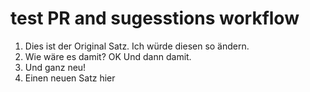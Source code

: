 # test PR and sugesstions workflow

1) Dies ist der Original Satz. Ich würde diesen so ändern.
2) Wie wäre es damit? OK Und dann damit.
3) Und ganz neu! 
3) Einen neuen Satz hier

